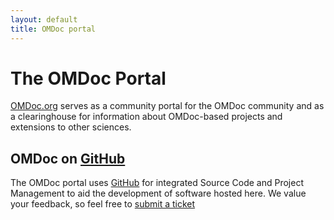 ```yaml
---
layout: default
title: OMDoc portal
---
```

# The OMDoc Portal

[OMDoc.org](http://omdoc.org) serves as a community portal for the OMDoc community and as a clearinghouse for information about OMDoc-based projects and extensions to other sciences.

 
## OMDoc on [GitHub](ttp://github.com)
 
The OMDoc portal uses [GitHub](ttp://github.com) for integrated Source Code and Project
Management to aid the development of software hosted here.  We value your feedback, so
feel free to [submit a ticket](https://github.com/OMDoc/issues")


